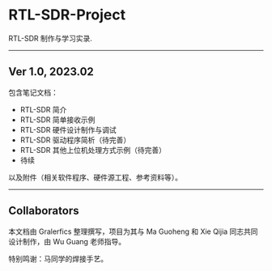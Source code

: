 # RTL-SDR-Project
RTL-SDR 制作与学习实录.

---

## Ver 1.0, 2023.02

包含笔记文档：
- RTL-SDR 简介
- RTL-SDR 简单接收示例
- RTL-SDR 硬件设计制作与调试
- RTL-SDR 驱动程序简析（待完善）
- RTL-SDR 其他上位机处理方式示例（待完善）
- 待续

以及附件（相关软件程序、硬件源工程、参考资料等）。

---

## Collaborators

本文档由 Gralerfics 整理撰写，项目为其与 Ma Guoheng 和 Xie Qijia 同志共同设计制作，由 Wu Guang 老师指导。

特别鸣谢：马同学的焊接手艺。

